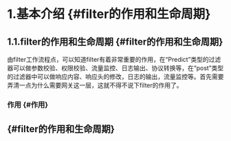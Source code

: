 # 1.基本介绍 {#filter的作用和生命周期}

## 1.1.filter的作用和生命周期 {#filter的作用和生命周期}

由filter工作流程点，可以知道filter有着非常重要的作用，在“Predict”类型的过滤器可以做参数校验、权限校验、流量监控、日志输出、协议转换等，在“post”类型的过滤器中可以做响应内容、响应头的修改，日志的输出，流量监控等。首先需要弄清一点为什么需要网关这一层，这就不得不说下filter的作用了。

### 作用 {#作用}

##  {#filter的作用和生命周期}



